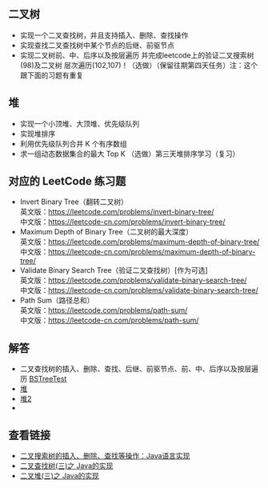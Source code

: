 ## 二叉树 
-   实现一个二叉查找树，并且支持插入、删除、查找操作
-   实现查找二叉查找树中某个节点的后继、前驱节点
-   实现二叉树前、中、后序以及按层遍历
并完成leetcode上的验证二叉搜索树(98)及二叉树 层次遍历(102,107)！（选做）（保留往期第四天任务）注：这个跟下面的习题有重复
## 堆
-   实现一个小顶堆、大顶堆、优先级队列
-   实现堆排序
-   利用优先级队列合并 K 个有序数组
-   求一组动态数据集合的最大 Top K
（选做）第三天堆排序学习（复习）
## 对应的 LeetCode 练习题 
-   Invert Binary Tree（翻转二叉树）   
英文版：https://leetcode.com/problems/invert-binary-tree/           
中文版：https://leetcode-cn.com/problems/invert-binary-tree/        
-   Maximum Depth of Binary Tree（二叉树的最大深度）  
英文版：https://leetcode.com/problems/maximum-depth-of-binary-tree/         
中文版：https://leetcode-cn.com/problems/maximum-depth-of-binary-tree/      
-   Validate Binary Search Tree（验证二叉查找树）[作为可选]  
英文版：https://leetcode.com/problems/validate-binary-search-tree/              
中文版：https://leetcode-cn.com/problems/validate-binary-search-tree/       
-   Path Sum（路径总和）      
英文版：https://leetcode.com/problems/path-sum/                 
中文版：https://leetcode-cn.com/problems/path-sum/          


## 解答
-   二叉查找树的插入、删除、查找、后继、前驱节点、前、中、后序以及按层遍历
    [BSTreeTest](https://github.com/GavinAlison/leetcode/blob/master/algorithm/src/main/java/com/alison/Bst/BSTreeTest.java)
-   [堆](https://github.com/GavinAlison/leetcode/blob/master/algorithm/src/main/java/com/alison/heap/MaxHeap.java)
-   [堆2](https://github.com/GavinAlison/leetcode/blob/master/algorithm/src/main/java/com/alison/heap/MinHeap.java)
-   []()

## 查看链接
-   [二叉搜索树的插入、删除、查找等操作：Java语言实现](https://blog.csdn.net/cqulun123/article/details/80383630)
-   [二叉查找树(三)之 Java的实现](https://www.cnblogs.com/skywang12345/p/3576452.html)
-   [二叉堆(三)之 Java的实现](https://www.cnblogs.com/skywang12345/p/3610390.html)
